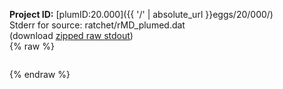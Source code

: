 **Project ID:** [plumID:20.000]({{ '/' | absolute_url }}eggs/20/000/)  
Stderr for source:  ratchet/rMD_plumed.dat   
(download [zipped raw stdout](rMD_plumed.dat.plumed.stdout.txt.zip))  
{% raw %}
<pre>
</pre>
{% endraw %}
